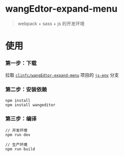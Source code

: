 # wangEdtor-expand-menu

> webpack + sass + js 的开发环境

# 使用

### 第一步：下载

拉取 [`clinfc/wangEdtor-expand-menu`](https://github.com/clinfc/wangEdtor-expand-menu) 项目的 [`js-env`](https://github.com/clinfc/wangEdtor-expand-menu/tree/js-env) 分支

### 第二步：安装依赖

```
npm install
npm install wangeditor
```

### 第三步：编译

```
// 开发环境
npm run dev

// 生产环境
npm run build
```
